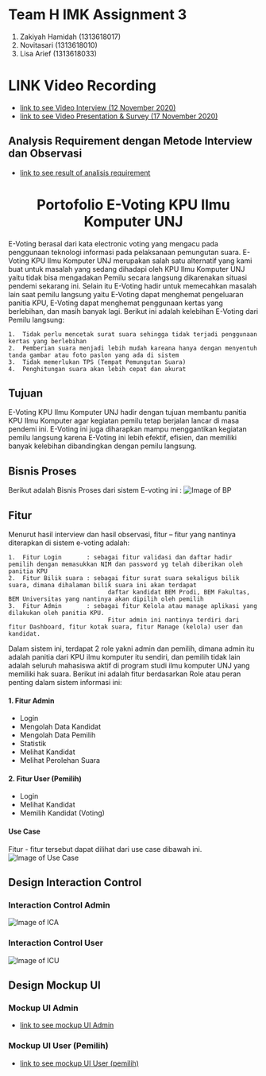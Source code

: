 # Team H IMK Assignment 3
1. Zakiyah Hamidah (1313618017)
2. Novitasari (1313618010)
3. Lisa Arief (1313618033)

# LINK Video Recording
* [link to see Video Interview (12 November 2020)](https://youtu.be/BFePZMF4zmQ)
* [link to see Video Presentation & Survey (17 November 2020)](https://youtu.be/zePvA1gCxb0)

## Analysis Requirement dengan Metode Interview dan Observasi
* [link to see result of analisis requirement](https://github.com/kiyahza27/E-Voting-KPU-Ilkom-UNJ-Final-Project-IMK-/blob/main/Mini%20Report%20(phase%201)/README.md)

<h1 align="center"> Portofolio E-Voting KPU Ilmu Komputer UNJ </h1> 
E-Voting berasal dari kata electronic voting yang mengacu pada penggunaan teknologi informasi pada pelaksanaan pemungutan suara. E-Voting KPU Ilmu Komputer UNJ merupakan salah
satu alternatif yang kami buat untuk masalah yang sedang dihadapi oleh KPU Ilmu Komputer UNJ yaitu tidak bisa mengadakan Pemilu secara langsung dikarenakan situasi pendemi sekarang ini. Selain itu E-Voting hadir untuk memecahkan masalah lain saat pemilu langsung yaitu E-Voting dapat menghemat pengeluaran panitia KPU, E-Voting dapat menghemat penggunaan kertas yang berlebihan, dan masih banyak lagi. Berikut ini adalah kelebihan E-Voting dari Pemilu langsung:

    1.	Tidak perlu mencetak surat suara sehingga tidak terjadi penggunaan kertas yang berlebihan
    2.	Pemberian suara menjadi lebih mudah kareana hanya dengan menyentuh tanda gambar atau foto paslon yang ada di sistem
    3.	Tidak memerlukan TPS (Tempat Pemungutan Suara)
    4.	Penghitungan suara akan lebih cepat dan akurat 

## Tujuan
E-Voting KPU Ilmu Komputer UNJ hadir dengan tujuan membantu panitia KPU Ilmu Komputer agar kegiatan pemilu tetap berjalan lancar di masa pendemi ini. E-Voting ini juga diharapkan mampu menggantikan kegiatan pemilu langsung karena E-Voting ini lebih efektif, efisien, dan memiliki banyak kelebihan dibandingkan dengan pemilu langsung.

## Bisnis Proses
Berikut adalah Bisnis Proses dari sistem E-voting ini :
![Image of BP](https://github.com/kiyahza27/E-Voting-KPU-Ilkom-UNJ-Final-Project-IMK-/blob/main/Use%20Case%2CBisnis%20Proses%2C%20Activity%20diagram/Bisnis%20Proses.jpeg)

## Fitur
Menurut hasil interview dan hasil observasi, fitur – fitur yang nantinya diterapkan di sistem e-voting adalah:

    1.	Fitur Login       : sebagai fitur validasi dan daftar hadir pemilih dengan memasukkan NIM dan password yg telah diberikan oleh panitia KPU
    2.	Fitur Bilik suara : sebagai fitur surat suara sekaligus bilik suara, dimana dihalaman bilik suara ini akan terdapat 
                                daftar kandidat BEM Prodi, BEM Fakultas, BEM Universitas yang nantinya akan dipilih oleh pemilih
    3.	Fitur Admin       : sebagai fitur Kelola atau manage aplikasi yang dilakukan oleh panitia KPU. 
                                Fitur admin ini nantinya terdiri dari fitur Dashboard, fitur kotak suara, fitur Manage (kelola) user dan kandidat.

Dalam sistem ini, terdapat 2 role yakni admin dan pemilih, dimana admin itu adalah panitia dari KPU ilmu komputer itu sendiri, dan pemilih tidak lain adalah seluruh mahasiswa aktif di program studi ilmu komputer UNJ yang memiliki hak suara. Berikut ini adalah fitur berdasarkan Role atau peran penting dalam sistem informasi ini:

#### 1. Fitur Admin
* Login
* Mengolah Data Kandidat
* Mengolah Data Pemilih
* Statistik
* Melihat Kandidat
* Melihat Perolehan Suara

#### 2. Fitur User (Pemilih)
* Login
* Melihat Kandidat
* Memilih Kandidat (Voting)

#### Use Case
Fitur - fitur tersebut dapat dilihat dari use case dibawah ini. 
![Image of Use Case](https://github.com/kiyahza27/E-Voting-KPU-Ilkom-UNJ-Final-Project-IMK-/blob/main/Use%20Case%2CBisnis%20Proses%2C%20Activity%20diagram/Use%20Case.jpeg)

## Design Interaction Control
### Interaction Control Admin
![Image of ICA](https://github.com/kiyahza27/E-Voting-KPU-Ilkom-UNJ-Final-Project-IMK-/blob/main/Mockup%20UI%20%26%20Design%20Interaction%20Control/interaction%20control%20admin.png)

### Interaction Control User
![Image of ICU](https://github.com/kiyahza27/E-Voting-KPU-Ilkom-UNJ-Final-Project-IMK-/blob/main/Mockup%20UI%20%26%20Design%20Interaction%20Control/interaction%20control%20user.png)

## Design Mockup UI
### Mockup UI Admin
* [link to see mockup UI Admin](https://github.com/kiyahza27/E-Voting-KPU-Ilkom-UNJ-Final-Project-IMK-/tree/main/Mockup%20UI%20%26%20Design%20Interaction%20Control/UI%20Admin)

### Mockup UI User (Pemilih)
* [link to see mockup UI User (pemilih)](https://github.com/kiyahza27/E-Voting-KPU-Ilkom-UNJ-Final-Project-IMK-/tree/main/Mockup%20UI%20%26%20Design%20Interaction%20Control/UI%20User)
